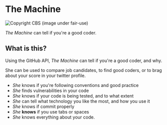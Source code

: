 # The Machine

![Copyright CBS (image under fair-use)](http://i.imgur.com/imGHPBg.jpg)

_The Machine_ can tell if you're a good coder. 

## What is this?

Using the GitHub API, _The Machine_ can tell if you're a good coder, and why.
  
She can be used to compare job candidates, to find good coders, or to brag about your score in your twitter profile. 

* _She_ knows if you're following conventions and good practice
* _She_ finds vulnerabilities in your code
* _She_ knows if your code is being tested, and to what extent
* _She_ can tell what technology you like the most, and how you use it
* _She_ knows if commit properly
* _She_ **knows** if you use tabs or spaces
* _She_ knows everything about your code.
